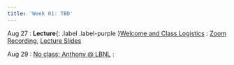 ```yaml
---
title: 'Week 01: TBD'
---
```


Aug 27
: **Lecture**{: .label .label-purple }[Welcome and Class Logistics](#)
  : [Zoom Recording](https://wustl.zoom.us/rec/share/iMvoyfFxh81HtjSwCHLpOhJfhy9r6T9YyHtKboGZXFO3ZxTfq8mIOhRog4x2-1mw.uFEf7R015gVzADD7), [Lecture Slides](/assets/2024_08_27-cse565m_lec01.pdf)

Aug 29
: [No class; Anthony @ LBNL](https://sites.google.com/view/arch-design-ecosystems/home)
  : []()

